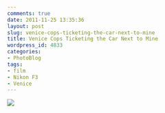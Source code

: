 ```yaml
---
comments: true
date: 2011-11-25 13:35:36
layout: post
slug: venice-cops-ticketing-the-car-next-to-mine
title: Venice Cops Ticketing the Car Next to Mine
wordpress_id: 4833
categories:
- PhotoBlog
tags:
- film
- Nikon F3
- Venice
---
```


![](http://ryanfitzer.com/main/wp-content/uploads/2011/11/horse-cops.jpg)
